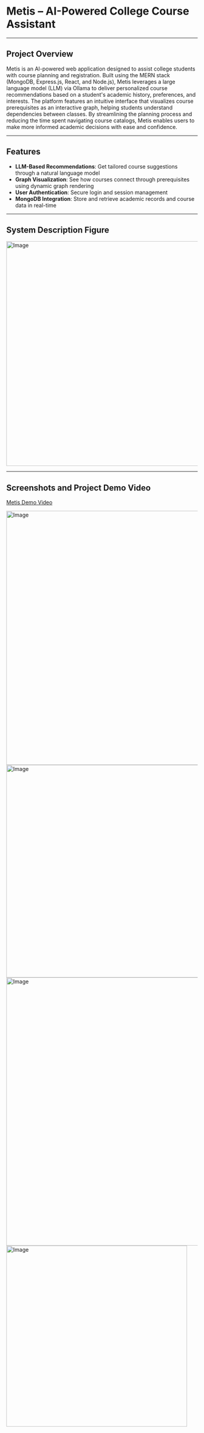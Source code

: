 # Metis – AI-Powered College Course Assistant

---

## Project Overview

Metis is an AI-powered web application designed to assist college students with course planning and registration. Built using the MERN stack (MongoDB, Express.js, React, and Node.js), Metis leverages a large language model (LLM) via Ollama to deliver personalized course recommendations based on a student's academic history, preferences, and interests. The platform features an intuitive interface that visualizes course prerequisites as an interactive graph, helping students understand dependencies between classes. By streamlining the planning process and reducing the time spent navigating course catalogs, Metis enables users to make more informed academic decisions with ease and confidence.

---

## Features

- **LLM-Based Recommendations**: Get tailored course suggestions through a natural language model
- **Graph Visualization**: See how courses connect through prerequisites using dynamic graph rendering
- **User Authentication**: Secure login and session management
- **MongoDB Integration**: Store and retrieve academic records and course data in real-time

---

## System Description Figure

<img width="591" alt="Image" src="https://github.com/user-attachments/assets/47a84c72-5ee0-48cc-a354-11e7422e3353" />

---

## Screenshots and Project Demo Video

[Metis Demo Video]([url](https://www.youtube.com/watch?v=MWOhm6TGCBI&ab_channel=JoshuaPena))

<img width="668" alt="Image" src="https://github.com/user-attachments/assets/fbe62fc1-ff1f-46cd-975d-b99662969d85" />

<img width="559" alt="Image" src="https://github.com/user-attachments/assets/0fa3b338-ab9f-4795-b731-292ab68a388c" />

<img width="705" alt="Image" src="https://github.com/user-attachments/assets/5a936ec3-5e60-4586-b702-9257316ee369" />

<img width="476" alt="Image" src="https://github.com/user-attachments/assets/0161062d-4ace-4ba6-a470-c79abc8f053a" />
